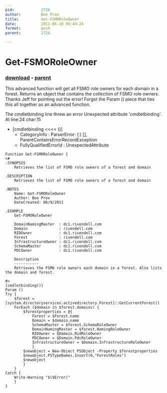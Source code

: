 ```yaml
---
pid:            2726
author:         Boe Prox
title:          Get-FSMORoleOwner
date:           2011-06-10 09:44:24
format:         posh
parent:         2724

---
```


# Get-FSMORoleOwner

### [download](Scripts\2726.ps1) - [parent](Scripts\2724.md)

This advanced function will get all FSMO role owners for each domain in a forest. Returns an object that contains the collection of FSMO role owners. 
Thanks Jeff for pointing out the error! Forgot the Param () piece that ties this all together as an advanced function.

The cmdletbinding line threw an error
Unexpected attribute 'cmdletbinding'.
At line:24 char:15
+ [cmdletbinding <<<< ()]
    + CategoryInfo          : ParserError: (:) [], ParentContainsErrorRecordException
    + FullyQualifiedErrorId : UnexpectedAttribute

```posh
Function Get-FSMORoleOwner {
<#  
.SYNOPSIS  
    Retrieves the list of FSMO role owners of a forest and domain  
    
.DESCRIPTION  
    Retrieves the list of FSMO role owners of a forest and domain
    
.NOTES  
    Name: Get-FSMORoleOwner
    Author: Boe Prox
    DateCreated: 06/9/2011  

.EXAMPLE
    Get-FSMORoleOwner
    
    DomainNamingMaster  : dc1.rivendell.com
    Domain              : rivendell.com
    RIDOwner            : dc1.rivendell.com
    Forest              : rivendell.com
    InfrastructureOwner : dc1.rivendell.com
    SchemaMaster        : dc1.rivendell.com
    PDCOwner            : dc1.rivendell.com
    
    Description
    -----------
    Retrieves the FSMO role owners each domain in a forest. Also lists the domain and forest.  
          
#>
[cmdletbinding()]
Param ()
Try {
    $forest = [system.directoryservices.activedirectory.Forest]::GetCurrentForest() 
    ForEach ($domain in $forest.domains) {
        $forestproperties = @{
            Forest = $Forest.name
            Domain = $domain.name
            SchemaMaster = $forest.SchemaRoleOwner
            DomainNamingMaster = $forest.NamingRoleOwner
            RIDOwner = $Domain.RidRoleOwner
            PDCOwner = $Domain.PdcRoleOwner
            InfrastructureOwner = $Domain.InfrastructureRoleOwner
            }
        $newobject = New-Object PSObject -Property $forestproperties
        $newobject.PSTypeNames.Insert(0,"ForestRoles")
        $newobject
        }
    }
Catch {
    Write-Warning "$($Error)"
    }
}
```
